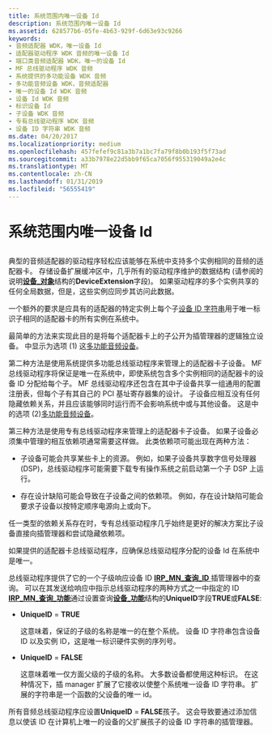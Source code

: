 ```yaml
---
title: 系统范围内唯一设备 Id
description: 系统范围内唯一设备 Id
ms.assetid: 628577b6-05fe-4b63-929f-6d63e93c9266
keywords:
- 音频适配器 WDK，唯一设备 Id
- 适配器驱动程序 WDK 音频的唯一设备 Id
- 端口类音频适配器 WDK，唯一的设备 Id
- MF 总线驱动程序 WDK 音频
- 系统提供的多功能设备 WDK 音频
- 多功能音频设备 WDK，音频适配器
- 唯一的设备 Id WDK 音频
- 设备 Id WDK 音频
- 标识设备 Id
- 子设备 WDK 音频
- 专有总线驱动程序 WDK 音频
- 设备 ID 字符串 WDK 音频
ms.date: 04/20/2017
ms.localizationpriority: medium
ms.openlocfilehash: 457fefef9c81a3b7a1bc7fa79f8b0b193f5f73ad
ms.sourcegitcommit: a33b7978e22d5bb9f65ca7056f955319049a2e4c
ms.translationtype: MT
ms.contentlocale: zh-CN
ms.lasthandoff: 01/31/2019
ms.locfileid: "56555419"
---
```

# <a name="system-wide-unique-device-ids"></a>系统范围内唯一设备 Id


## <span id="system_wide_unique_device_ids"></span><span id="SYSTEM_WIDE_UNIQUE_DEVICE_IDS"></span>


典型的音频适配器的驱动程序轻松应该能够在系统中支持多个实例相同的音频的适配器卡。 存储设备扩展缓冲区中，几乎所有的驱动程序维护的数据结构 (请参阅的说明[**设备\_对象**](https://msdn.microsoft.com/library/windows/hardware/ff543147)结构的**DeviceExtension**字段)。 如果驱动程序的多个实例共享的任何全局数据，但是，这些实例应同步其访问此数据。

一个额外的要求是应具有的适配器的特定实例上每个子[设备 ID 字符串](https://msdn.microsoft.com/library/windows/hardware/ff541224)用于唯一标识子相同的适配器卡的所有实例在系统中。

最简单的方法来实现此目的是将每个适配器卡上的子公开为插管理器的逻辑独立设备。 中显示为选项 (1) 这[多功能音频设备](multifunction-audio-devices.md)。

第二种方法是使用系统提供多功能总线驱动程序来管理上的适配器卡子设备。 MF 总线驱动程序将保证是唯一在系统中，即使系统包含多个实例相同的适配器卡的设备 ID 分配给每个子。 MF 总线驱动程序还包含在其中子设备共享一组通用的配置注册表，但每个子有其自己的 PCI 基址寄存器集的设计。 子设备应相互没有任何隐藏依赖关系，并且应该能够同时运行而不会影响系统中或与其他设备。 这是中的选项 (2)[多功能音频设备](multifunction-audio-devices.md)。

第三种方法是使用专有总线驱动程序来管理上的适配器卡子设备。 如果子设备必须集中管理的相互依赖项通常需要这样做。 此类依赖项可能出现在两种方法：

-   子设备可能会共享某些卡上的资源。 例如，如果子设备共享数字信号处理器 (DSP)，总线驱动程序可能需要下载专有操作系统之前启动第一个子 DSP 上运行。

-   存在设计缺陷可能会导致在子设备之间的依赖项。 例如，存在设计缺陷可能会要求子设备以按特定顺序电源向上或向下。

任一类型的依赖关系存在时，专有总线驱动程序几乎始终是更好的解决方案比子设备直接向插管理器和尝试隐藏依赖项。

如果提供的适配器卡总线驱动程序，应确保总线驱动程序分配的设备 Id 在系统中是唯一。

总线驱动程序提供了它的一个子级响应设备 ID [ **IRP\_MN\_查询\_ID** ](https://msdn.microsoft.com/library/windows/hardware/ff551679)插管理器中的查询。 可以在其发送给响应中指示总线驱动程序的两种方式之一中指定的 ID [ **IRP\_MN\_查询\_功能**](https://msdn.microsoft.com/library/windows/hardware/ff551664)通过设置查询[**设备\_功能**](https://msdn.microsoft.com/library/windows/hardware/ff543095)结构的**UniqueID**字段**TRUE**或**FALSE**:

-   **UniqueID** = **TRUE**

    这意味着，保证的子级的名称是唯一的在整个系统。 设备 ID 字符串包含设备 ID 以及实例 ID，这是唯一标识硬件实例的序列号。

-   **UniqueID** = **FALSE**

    这意味着唯一仅方面父级的子级的名称。 大多数设备都使用这种标识。 在这种情况下，插 manager 扩展了它接收以使整个系统唯一设备 ID 字符串。 扩展的字符串是一个函数的父设备的唯一 id。

所有音频总线驱动程序应设置**UniqueID** = **FALSE**孩子。 这会导致要通过添加信息以使该 ID 在计算机上唯一的设备的父扩展孩子的设备 ID 字符串的插管理器。

 

 




